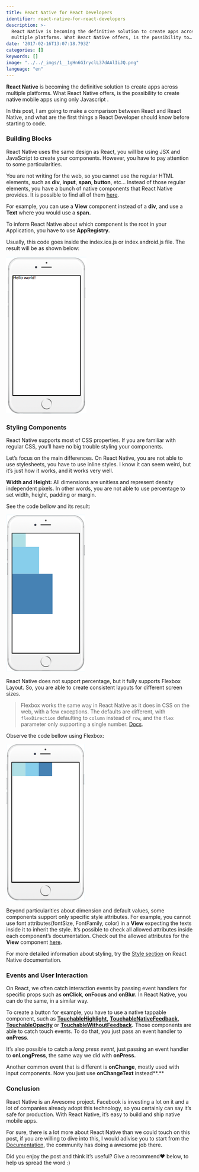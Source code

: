 ```yaml
---
title: React Native for React Developers
identifier: react-native-for-react-developers
description: >-
  React Native is becoming the definitive solution to create apps across
  multiple platforms. What React Native offers, is the possibility to…
date: '2017-02-16T13:07:18.793Z'
categories: []
keywords: []
image: "../../_imgs/1__1gHn6GIryclL37dAAlIiJQ.png"
language: "en"
---
```


**React Native** is becoming the definitive solution to create apps across multiple platforms. What React Native offers, is the possibility to create native mobile apps using only Javascript .

In this post, I am going to make a comparison between React and React Native, and what are the first things a React Developer should know before starting to code.

### Building Blocks

React Native uses the same design as React, you will be using JSX and JavaScript to create your components. However, you have to pay attention to some particularities.

You are not writing for the web, so you cannot use the regular HTML elements, such as **div**, **input**, **span**, **button**, etc… Instead of those regular elements, you have a bunch of native components that React Native provides. It is possible to find all of them [here](https://facebook.github.io/react-native/docs/activityindicator.html).

For example, you can use a **View** component instead of a **div**, and use a **Text** where you would use a **span.**

To inform React Native about which component is the root in your Application, you have to use **AppRegistry.**

Usually, this code goes inside the index.ios.js or index.android.js file. The result will be as shown below:

![](../../_imgs/1__lpr7JI__vbC7c74mFroPkFw.png)

### Styling Components

React Native supports most of CSS properties. If you are familiar with regular CSS, you’ll have no big trouble styling your components.

Let’s focus on the main differences. On React Native, you are not able to use stylesheets, you have to use inline styles. I know it can seem weird, but it’s just how it works, and it works very well.

**Width and Height:** All dimensions are unitless and represent density independent pixels. In other words, you are not able to use percentage to set width, height, padding or margin.

See the code bellow and its result:

![](../../_imgs/1__Y62wFQmj9nNckXN__hAeHyw.png)

React Native does not support percentage, but it fully supports Flexbox Layout. So, you are able to create consistent layouts for different screen sizes.

> Flexbox works the same way in React Native as it does in CSS on the web, with a few exceptions. The defaults are different, with `flexDirection` defaulting to `column` instead of `row`, and the `flex` parameter only supporting a single number. [Docs](https://facebook.github.io/react-native/docs/flexbox.html#content).

Observe the code bellow using Flexbox:

![](../../_imgs/1__3246__lb____lwol9KyvKssAw.png)

Beyond particularities about dimension and default values, some components support only specific style attributes. For example, you cannot use font attributes(fontSize, FontFamily, color) in a **View** expecting the texts inside it to inherit the style. It’s possible to check all allowed attributes inside each component’s documentation. Check out the allowed attributes for the **View** component [here](https://facebook.github.io/react-native/docs/view.html#style).

For more detailed information about styling, try the [Style section](https://facebook.github.io/react-native/docs/style.html) on React Native documentation.

### Events and User Interaction

On React, we often catch interaction events by passing event handlers for specific props such as **onClick**, **onFocus** and **onBlur.** In React Native, you can do the same, in a similar way.

To create a button for example, you have to use a native tappable component, such as [**TouchableHighlight**](https://facebook.github.io/react-native/docs/touchablehighlight.html)**,** [**TouchableNativeFeedback**](https://facebook.github.io/react-native/docs/touchablenativefeedback.html)**,** [**TouchableOpacity**](https://facebook.github.io/react-native/docs/touchableopacity.html)  or  [**TouchableWithoutFeedback**](https://facebook.github.io/react-native/docs/touchablewithoutfeedback.html)**.** Those components are able to catch touch events. To do that, you just pass an event handler to **onPress**.

It’s also possible to catch a _long press event_, just passing an event handler to **onLongPress**, the same way we did with **onPress.**

Another common event that is different is **onChange**, mostly used with input components. Now you just use **onChangeText** instead**.**

### Conclusion

React Native is an Awesome project. Facebook is investing a lot on it and a lot of companies already adopt this technology, so you certainly can say it’s safe for production. With React Native, it’s easy to build and ship native mobile apps.

For sure, there is a lot more about React Native than we could touch on this post, if you are willing to dive into this, I would adivise you to start from the [Documentation](http://facebook.github.io/react-native/docs/getting-started.html), the community has doing a awesome job there.

Did you enjoy the post and think it’s useful? Give a recommend❤️ below, to help us spread the word :)
